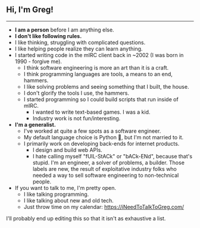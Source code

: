 ## Hi, I'm Greg!
---

* **I am a person** before I am anything else.
* **I don't like following rules.**
* I like thinking, struggling with complicated questions.
* I like helping people realize they can learn anything.
* I started writing code in the mIRC client back in ~2002 (I was born in 1990 - forgive me).
  * I think software engineering is more an art than it is a craft.
  * I think programming languages are tools, a means to an end, hammers.
  * I like solving problems and seeing something that I built, the house.
  * I don't glorify the tools I use, the hammers.
  * I started programming so I could build scripts that run inside of mIRC.
    * I wanted to write text-based games. I was a kid.
    * Industry work is not fun/interesting.
* **I'm a generalist.**
  * I've worked at quite a few spots as a software engineer.
  * My default language choice is Python :snake:, but I'm not married to it.
  * I primarily work on developing back-ends for internet products.
    * I design and build web APIs.
    * I hate calling myself "fUlL-StACk" or "bACk-ENd", because that's stupid. I'm an engineer, a solver of problems, a builder. Those labels are new, the result of exploitative industry folks who needed a way to sell software engineering to non-technical people.
* If you want to talk to me, I'm pretty open.
  * I like talking programming.
  * I like talking about new and old tech.
  * Just throw time on my calendar: https://iNeedToTalkToGreg.com/


I'll probably end up editing this so that it isn't as exhaustive a list.
